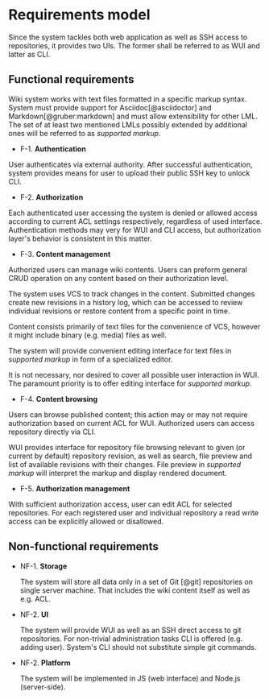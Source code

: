 # Requirements model

Since the system tackles both web application as well as SSH access to repositories, it provides two UIs.
The former shall be referred to as WUI and latter as CLI.

## Functional requirements

Wiki system works with text files formatted in a specific markup syntax.
System must provide support for Asciidoc[@asciidoctor] and Markdown[@gruber:markdown] and must allow extensibility for other LML.
The set of at least two mentioned LMLs possibly extended by additional ones will be referred to as *supported markup*.

 - F-1\. **Authentication**

  User authenticates via external authority.
  After successful authentication, system provides means for user to upload their public SSH key to unlock CLI.

 - F-2\. **Authorization**

  Each authenticated user accessing the system is denied or allowed access according to current ACL settings respectively, regardless of used interface.
  Authentication methods may very for WUI and CLI access, but authorization layer's behavior is consistent in this matter.

 - F-3\. **Content management**

  Authorized users can manage wiki contents.
  Users can preform general CRUD operation on any content based on their authorization level.

  The system uses VCS to track changes in the content.
  Submitted changes create new revisions in a history log, which can be accessed to review individual revisions or restore content from a specific point in time.

  Content consists primarily of text files for the convenience of VCS, however it might include binary (e.g. media) files as well.

  The system will provide convenient editing interface for text files in *supported markup* in form of a specialized editor.

  It is not necessary, nor desired to cover all possible user interaction in WUI.
  The paramount priority is to offer editing interface for *supported markup*.

 - F-4\. **Content browsing**

  Users can browse published content; this action may or may not require authorization based on current ACL for WUI.
  Authorized users can access repository directly via CLI.

  WUI provides interface for repository file browsing relevant to given (or current by default) repository revision,
  as well as search, file preview and list of available revisions with their changes.
  File preview in *supported markup* will interpret the markup and display rendered document.

 - F-5\. **Authorization management**

  With sufficient authorization access, user can edit ACL for selected repositories.
  For each registered user and individual repository a read write access can be explicitly allowed or disallowed.

## Non-functional requirements

- NF-1\. **Storage**

  The system will store all data only in a set of Git [@git] repositories on single server machine.
  That includes the wiki content itself as well as e.g. ACL.

- NF-2\. **UI**

  The system will provide WUI as well as an SSH direct access to git repositories.
  For non-trivial administration tasks CLI is offered (e.g. adding user).
  System's CLI should not substitute simple git commands.

- NF-2\. **Platform**

  The system will be implemented in JS (web interface) and Node.js (server-side).
